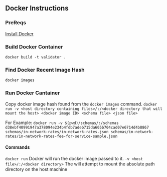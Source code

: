 ## Docker Instructions

### PreReqs
[Install Docker](https://docs.docker.com/get-docker/)

### Build Docker Container
`docker build -t validator .`

### Find Docker Recent Image Hash
`docker images`

### Run Docker Cantainer
Copy docker image hash found from the `docker images` command.
`docker run -v <host directory containing files>/:/<docker directory that will mount the host> <docker image ID> <schema file> <json file>`

For Example:
`docker run -v $(pwd)/schemas/:/schemas d38ebf40991947a378094e234b4fdb7adeb715da605b704cad07e6714d4b8867 schemas/in-network-rates/in-network-rates.json schemas/in-network-rates/in-network-rates-fee-for-service-sample.json`

#### Commands
`docker run` Docker will run the docker image passed to it.
`-v <host file>/:/<docker directory>` The <docker directory> will attempt to mount the absolute path directory on the host machine

